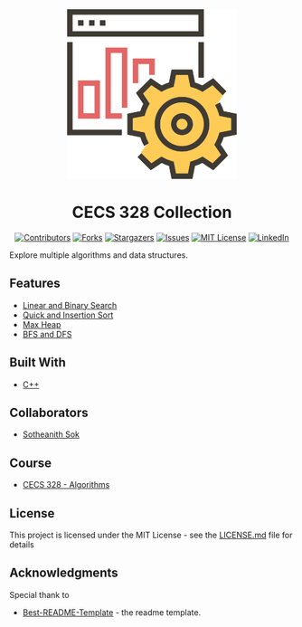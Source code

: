 <!-- Readme Start here -->

<!-- Load logo from readme/logo.jpg -->
<div align="center">
  <img src="readme/logo.jpg" width=300 alt="logo" />
</div>


<!-- Title -->
<h1 align="center" style="border: none">
CECS 328 Collection
</h1>


<!-- Shield IO - very nice icons -->
<div align="center">

[![Contributors][contributors_shield]][contributors_url]
[![Forks][forks_shield]][forks_url]
[![Stargazers][stars_shield]][stars_url]
[![Issues][issues_shield]][issues_url]
[![MIT License][license_shield]][license_url]
[![LinkedIn][linkedin_shield]][linkedin_url]

</div>


<!-- Description -->
Explore multiple algorithms and data structures.

## Features
- [Linear and Binary Search]
- [Quick and Insertion Sort]
- [Max Heap]
- [BFS and DFS]

<!-- Include your major tools and frameworks -->
## Built With
- [C++]


<!-- Collaborators information -->
## Collaborators
- [Sotheanith Sok]

## Course
- [CECS 328 - Algorithms]


<!-- License -->
## License
This project is licensed under the MIT License - see the [LICENSE.md][license_url] file for details


<!-- Shoutout to other projects, plugin, or minor tools -->
## Acknowledgments
Special thank to
- [Best-README-Template] - the readme template.


<!-- References -->
<!-- Shield Icons-->
[contributors_shield]: https://img.shields.io/github/contributors/sotheanithsok/CECS-328-Collection.svg?style=for-the-badge
[forks_shield]: https://img.shields.io/github/forks/sotheanithsok/CECS-328-Collection.svg?style=for-the-badge
[stars_shield]: https://img.shields.io/github/stars/sotheanithsok/CECS-328-Collection.svg?style=for-the-badge
[issues_shield]: https://img.shields.io/github/issues/sotheanithsok/CECS-328-Collection.svg?style=for-the-badge
[license_shield]: https://img.shields.io/github/license/sotheanithsok/CECS-328-Collection.svg?style=for-the-badge
[linkedin_shield]: https://img.shields.io/badge/-LinkedIn-black.svg?style=for-the-badge&logo=linkedin&colorB=555

<!-- Shield URLs -->
[contributors_url]: https://github.com/sotheanithsok/CECS-328-Collection/graphs/contributors
[forks_url]: https://github.com/sotheanithsok/CECS-328-Collection/network/members
[stars_url]: https://github.com/sotheanithsok/CECS-328-Collection/stargazers
[issues_url]: https://github.com/sotheanithsok/CECS-328-Collection/issues
[license_url]: https://github.com/sotheanithsok/CECS-328-Collection/blob/master/LICENSE
[linkedin_url]: https://www.linkedin.com/in/sotheanith-sok-969ab0b3/

<!-- Other links -->
[Sotheanith Sok]: https://github.com/sotheanithsok
[Best-README-Template]: https://github.com/othneildrew/Best-README-Template



[Linear and Binary Search]: Lab1-LinearAndBinarySearch\Lab1-LinearAndBinarySearch\Lab1.cpp
[Quick and Insertion Sort]: Lab3-QuickSortAndInsertionSort\Lab3-QuickSortAndInsertionSort\Lab3.cpp
[Max Heap]: Lab4-MaxHeap\Lab4-MaxHeap\Lab4.cpp
[BFS and DFS]: Lab5-BFSandDFS\Lab5-BFSandDFS\main.cpp
[C++]: http://mingw-w64.org/
[CECS 328 - Algorithms]: http://catalog.csulb.edu/preview_course_nopop.php?catoid=5&coid=39991